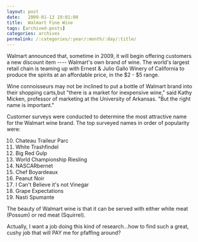 ```yaml
---
layout: post
date:	2009-01-13 19:01:00
title:  Walmart Fine Wine
tags: [archived-posts]
categories: archives
permalink: /:categories/:year/:month/:day/:title/
---
```

Walmart announced that, sometime in 2009, it will begin offering customers a new discount item ---- Walmart's own brand of wine. The world's largest retail chain is teaming up with Ernest & Julio Gallo Winery of California to produce the spirits at an affordable price, in the $2 - $5 range.

Wine connoisseurs may not be inclined to put a bottle of Walmart brand into their shopping carts,but "there is a market for inexpensive wine," said Kathy Micken, professor of marketing at the University of Arkansas. "But the right name is important."

Customer surveys were conducted to determine the most attractive name for the Walmart wine brand. The top surveyed names in order of popularity were:

10. Chateau Traileur Parc
9. White Trashfindel
8. Big Red Gulp
7. World Championship Riesling
6. NASCARbernet
5. Chef Boyardeaux
4. Peanut Noir
3. I Can't Believe it's not Vinegar
2. Grape Expectations
1. Nasti Spumante

The beauty of Walmart wine is that it can be served with either white meat (Possum) or red meat (Squirrel).


Actually, I want a job doing this kind of research...how to find such a great, cushy job that will PAY me for pfaffing around?
